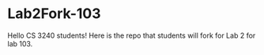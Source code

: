 # Lab2Fork-103

Hello CS 3240 students!
Here is the repo that students will fork for Lab 2 for lab 103.
